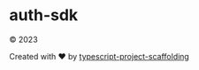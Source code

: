 # auth-sdk

&copy; 2023

Created with ♥ by [typescript-project-scaffolding](https://github.com/Trickfilm400/typescript-project-scaffolding)